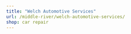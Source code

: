 ```yaml
---
title: "Welch Automotive Services"
url: /middle-river/welch-automotive-services/
shop: car repair
---
```

